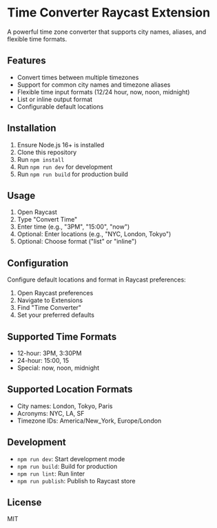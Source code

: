 # Time Converter Raycast Extension

A powerful time zone converter that supports city names, aliases, and flexible time formats.

## Features
- Convert times between multiple timezones
- Support for common city names and timezone aliases
- Flexible time input formats (12/24 hour, now, noon, midnight)
- List or inline output format
- Configurable default locations

## Installation
1. Ensure Node.js 16+ is installed
2. Clone this repository
3. Run `npm install`
4. Run `npm run dev` for development
5. Run `npm run build` for production build

## Usage
1. Open Raycast
2. Type "Convert Time"
3. Enter time (e.g., "3PM", "15:00", "now")
4. Optional: Enter locations (e.g., "NYC, London, Tokyo")
5. Optional: Choose format ("list" or "inline")

## Configuration
Configure default locations and format in Raycast preferences:
1. Open Raycast preferences
2. Navigate to Extensions
3. Find "Time Converter"
4. Set your preferred defaults

## Supported Time Formats
- 12-hour: 3PM, 3:30PM
- 24-hour: 15:00, 15
- Special: now, noon, midnight

## Supported Location Formats
- City names: London, Tokyo, Paris
- Acronyms: NYC, LA, SF
- Timezone IDs: America/New_York, Europe/London

## Development
- `npm run dev`: Start development mode
- `npm run build`: Build for production
- `npm run lint`: Run linter
- `npm run publish`: Publish to Raycast store

## License
MIT